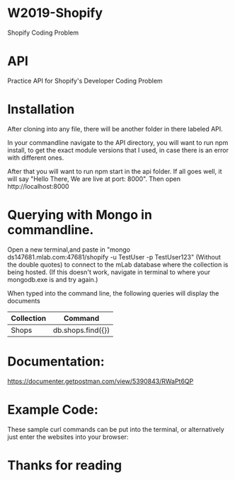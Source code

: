 # W2019-Shopify
Shopify Coding Problem

# API
Practice API for Shopify's Developer Coding Problem


# Installation 
After cloning into any file, there will be another folder in there labeled API. 

In your commandline navigate to the API directory, you will want to run npm install, to get the exact module versions that I used, in case there is an error with different ones.

After that you will want to run npm start in the api folder. If all goes well, it will say "Hello There, We are live at port: 8000". Then open http://localhost:8000

# Querying with Mongo in commandline. 

Open a new terminal,and paste in "mongo ds147681.mlab.com:47681/shopify -u TestUser -p TestUser123" (Without the double quotes) to connect to the mLab database where the collection is being hosted. (If this doesn't work, navigate in terminal to where your mongodb.exe is and try again.)

When typed into the command line, the following queries will display the documents

| Collection| Command | 
| ------------- | ------------- | 
| Shops | db.shops.find({}) | 
 

# Documentation:
https://documenter.getpostman.com/view/5390843/RWaPt6QP

# Example Code:
These sample curl commands can be put into the terminal, or alternatively just enter the websites into your browser: 



# Thanks for reading
